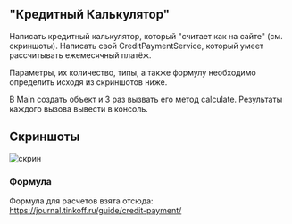 ## "Кредитный Калькулятор"

Hаписать кредитный калькулятор, который "считает как на сайте" (см. скриншоты). 
Написать свой CreditPaymentService, который умеет рассчитывать ежемесячный платёж.

Параметры, их количество, типы, а также формулу необходимо определить исходя из скриншотов ниже.

В Main создать объект и 3 раз вызвать его метод calculate. Результаты каждого вызова вывести в консоль.

## Скриншоты
![скрин](../examplescreen.png)
### Формула 
Формула для расчетов взята отсюда:
https://journal.tinkoff.ru/guide/credit-payment/
